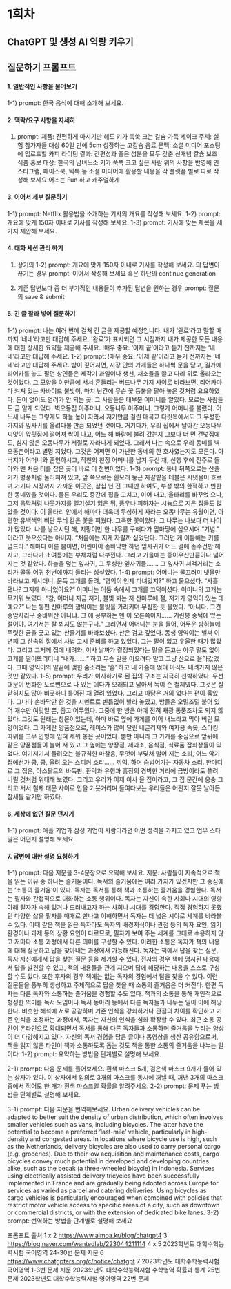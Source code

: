 # 1회차 
## ChatGPT 및 생성 AI 역량 키우기

## 질문하기 프롬프트
#### 1. 일반적인 사항을 물어보기
1-1) prompt: 한국 음식에 대해 소개해 보세요.


#### 2. 맥락/요구 사항을 자세히
1) prompt:
 제품: 간편하게 마시기만 해도 키가 쑥쑥 크는 칼슘 가득 셰이크
주제: 실험 참가자들 대상 60일 만에 5cm 성장하는 고칼슘 음료
문맥: 소셜 미디어 포스팅에 업로드할 카피 라이팅
결과: 간편성과 좋은 성분을 모두 갖춘 신개념 칼슘 보조 식품 홍보 
대상: 한국의 남녀노소 키가 쑥쑥 크고 싶은 사람
위의 사항을 반영해 인스타그램, 페이스북, 틱톡 등 소셜 미디어에 활용할 내용을 각 플랫폼 별로 따로 작성해 보세요
어조는 Fun 하고 캐주얼하게


#### 3. 이어서 세부 질문하기
1-1) prompt:  Netflix 활용법을 소개하는 기사의 개요를 작성해 보세요.
1-2) prompt: 개요에 맞게 150자 이내로 기사를 작성해 보세요.
1-3) prompt: 기사에 맞는 제목을 세 가지 제안해 보세요.


#### 4. 대화 세션 관리 하기
1) 상기의 1-2) prompt: 개요에 맞게 150자 이내로 기사를 작성해 보세요. 의 답변이 끊기는 경우
prompt: 이어서 작성해 보세요 혹은 하단의 continue generation 

2) 기존 답변보다 좀 더 부가적인 내용들이 추가된 답변을 원하는 경우
prompt: 질문의 save & submit 


#### 5. 긴 글 잘라 넣어 질문하기
1-1) prompt: 나는 여러 번에 걸쳐 긴 글을 제공할 예정입니다. 내가 ‘완료’라고 말할 때까지 ‘네네’라고만 대답해 주세요. ’완료’가 표시되면 그 시점까지 내가 제공한 모든 내용에 대한 상세한 요약을 제공해 주세요.
!매우 중요: ‘이제 끝’이라고 듣기 전까지는 ‘네네’라고만 대답해 주세요.
1-2) prompt: !매우 중요: ‘이제 끝’이라고 듣기 전까지는 ‘네네’라고만 대답해 주세요.
밤이 깊어지면, 시장 안의 가게들은 하나씩 문을 닫고, 길가에 리어카를 놓고 팔던 상인들은 제각기 과일이나 생선, 채소들을 끌고 다리 위로 올라오는 것이었다. 그 모양을 이만큼에 서서 흔들리는 버드나무 가지 사이로 바라보면, 리어카마다 켜져 있는 카바이드 불빛이, 마치 난간에 무슨 꽃 등불을 달아 놓은 것처럼 요요하였다. 돈이 없어도 염려가 안 되는 곳. 그 사람들은 대부분 어머니를 알았다. 모르는 사람들도 곧 알게 되었다. 벽오동집 아주머니. 오동나무 아주머니. 그렇게 어머니를 불렀다. 어느새 나무는 그렇게도 하늘 높이 자라서 저기만큼 걸린 매곡교 다릿목에서도 그 무성한 가지와 잎사귀를 올려다볼 만큼 되었던 것이다. 거기다가, 우리 집에서 날아간 오동나무 씨앗이 앞뒷집에 떨어져 싹이 나고, 어느 해 바람에 불려 갔는지 그보다 더 먼 건넛집에도, 심지 않은 오동나무가 저절로 자라나게 되었다. 그래서 나는 속으로 우리 동네를 벽오동촌이라고 별명 지었다. 그것은 어쩌면 이 가난한 동네의 한 호사였는지도 모른다. 아버지가 어머니와 혼인하시고, 작천의 친정 어머니를 남겨 두신 채, 신행 후에 전주로 돌아와 맨 처음 터를 잡은 곳이 바로 이 천변이었다.
1-3) prompt: 동네 뒤쪽으로는 산줄기가 병풍처럼 둘러쳐져 있고, 앞 쪽으로는 흰모래 둥근 자갈밭을 데불은 시냇물이 흐르며 거기다 시장까지 가까운 이곳은, 삼십 년 전 그때만 하여도, 부성 밖의 한적하고 빈한한 동네였을 것이다. 물론 우리도 중간에 집을 고치고, 이어 내고, 울타리를 바꾸었 으나, 그저 움막처럼 나뭇가지를 얼기설기 얽은 뒤, 풍우나 피하자는 시늉으로 지은 집들도 많았을 것이다. 이 울타리 안에서 해마다 더욱더 무성하게 자라는 오동나무는 유월이면, 아련한 유백색의 비단 무늬 같은 꽃을 피웠다. 그윽한 꽃이었다. 그 나무는 나보다 더 나이가 많았다. 나를 낳으시던 해, 지팡이만 한 나무를 구해다가 앞마당에 심으시며 “기념.” 이라고 웃으셨다는 아버지. “처음에는 저게 자랄까 싶었단다. 그러던 게 이듬해는 키를 넘드라.” 해마다 이른 봄이면, 어린아이 손바닥만 하던 잎사귀가 어느 결에 손수건만 해지고, 그러다가 초여름에는 부채처럼 나부낀다. 그리고 가을에는 종이우산만큼이나 넓어지는 것 같았다. 하늘을 덮는 잎사귀, 그 무성한 잎사귀들……. 그 잎사귀 서걱거리는 소리가 골목 어귀 천변에까지 들리는 성싶었다.
1-4) prompt: 어머니는 물끄러미 냇물만 바라보고 계시더니, 문득 고개를 돌려, “영익이 언제 다녀갔지?” 하고 물으셨다. “사흘 됐나? 그저께 아니었어요?” 어머니는 어둠 속에서 고개를 끄덕이셨다. 어머니의 고개는 무거워 보였다. “참, 어머니 지금 저기, 불빛 뵈는 저 산마루에 절, 저기가 영익이 있는 데예요?” 나는 동편 산마루의 깜박이는 불빛을 가리키며 무심한 듯 물었다. “아니다. 그건 승암사라구 중바위산 아니냐. 그 애 공부하는 덴 이 오른쪽이지…… 기린봉 중턱에 있는 절이야. 여기서는 잘 뵈지도 않는구나.” 그러면서 어머니는 눈을 들어, 어두운 밤하늘에 뚜렷한 금을 긋고 있는 산줄기를 바라보셨다. 산은 검고 깊었다. 동생 영익이는 벌써 이 년째 그 산속의 절에서 사법 고시 준비를 하고 있었다. 그는 말이 없고 우울한 때가 많았다. 그리고 그저께 집에 내려와, 이사 날짜가 결정되었다는 말을 듣고는 아무 말도 없이 고개를 떨어뜨리더니 “내가…….” 하고 무슨 말을 이으려다 말고 그냥 산으로 올라갔었다. 그때 영익이의 말끝에 맺힌 숨소리는 ‘흡’ 하고 내 가슴에 얹혀 아직도 내려가지 않은 것만 같았다.
1-5) prompt: 우리가 이사하기로 된 집의 구조는 지극히 천박하였다. 우선 대문이 번화한 도로변으로 나 있는 데다가 오래되고 낡아서 녹이 슨 철제였다. 그것은 잘 닫히지도 않아 비긋하니 틀어진 채 열려 있었다. 그리고 마당은 거의 없다는 편이 옳았다. 그나마 손바닥만 한 것을 시멘트로 빈틈없이 발라 놓았고, 방들은 오밀조밀 붙어 있어 개수만 여럿일 뿐, 좁고 어두웠다. 그중에 한 방은 아예 전혀 채광 통풍조차도 되지 않았다. 그것도 원래는 창문이었는데, 아마 바로 옆에 가게를 이어 내느라고 막아 버린 모양이었다. 그 가게란 양품점으로, 레이스가 많이 달린 네글리제와 여자용 속옷, 스타킹 따위를 고무 인형에 입혀 세워 놓은 곳이었다. 뿐만 아니라 그 가게를 중심으로 앞뒤에 같은 양품점들이 늘어 서 있고 그 옆에는 양장점, 제과소, 음식점, 식료품 잡화상들이 있었다. 여기저기서 들려오는 불규칙한 마찰음, 무엇이 부딪쳐 떨어 지는 소리, 어느 악기점에선가 쿵, 쿵, 울려 오는 스피커 소리…… 끼익, 하며 숨넘어가는 자동차 소리. 한마디로 그 집은, 아스팔트의 바둑판, 환락과 유행과 흥정의 경박한 거리에 금방이라도 쓸려 버릴 것처럼 위태해 보였다. 그리고 우리가 이제 이사 올 집이라고, 그 집 문간에 웅숭 그리고 서서 철제 대문 사이로 안을 기웃거리며 들여다보는 우리들은 어쩐지 잘못 날아든 참새들 같기만 하였다.


#### 6. 세상에 없던 질문 던지기
1-1) prompt: 애플 기업과 삼성 기업이 사람이라면 어떤 성격을 가지고 있고 업무 스타일은 어떤지 설명해 보세요.


#### 7. 답변에 대한 설명 요청하기
1-1) prompt: 다음 지문을 3-4문장으로 요약해 보세요. 
지문: 사람들이 지속적으로 책을 읽는 이유 중 하나는 즐거움이다. 독서의 즐거움에는 여러 가지가 있겠지만 그 중심에는 ‘소통의 즐거움’이 있다. 독자는 독서를 통해 책과 소통하는 즐거움을 경험한다. 독서는 필자와 간접적으로 대화하는 소통 행위이다. 독자는 자신이 속한 사회나 시대의 영향 아래 필자가 속해 있거나 드러내고자 하는 사회나 시대를 경험한다. 직접 경험하지 못했던 다양한 삶을 필자를 매개로 만나고 이해하면서 독자는 더 넓은 시야로 세계를 바라볼 수 있다. 이때 같은 책을 읽은 독자라도 독자의 배경지식이나 관점 등의 독자 요인, 읽기 환경이나 과제 등의 상황 요인이 다르므로, 필자가 보여 주는 세계를 그대로 수용하지 않고 저마다 소통 과정에서 다른 의미를 구성할 수 있다. 이러한 소통은 독자가 책의 내용에 대해 질문하고 답을 찾아내는 과정에서 가능해진다. 독자는 책에서 답을 찾는 질문, 독자 자신에게서 답을 찾는 질문 등을 제기할 수 있다. 전자의 경우 책에 명시된 내용에서 답을 발견할 수 있고, 책의 내용들을 관계 지으며 답에 해당하는 내용을 스스로 구성할 수도 있다. 또한 후자의 경우 책에는 없는 독자의 경험에서 답을 찾을 수 있다. 이런 질문들을 풍부히 생성하고 주체적으로 답을 찾을 때 소통의 즐거움은 더 커진다. 한편 독자는 다른 독자와 소통하는 즐거움을 경험할 수도 있다. 책과의 소통을 통해 개인적으로 형성한 의미를 독서 모임이나 독서 동아리 등에서 다른 독자들과 나누는 일이 이에 해당한다. 비슷한 해석에 서로 공감하며 기존 인식을 강화하거나 관점의 차이를 확인하고 기존 인식을 조정하는 과정에서, 독자는 자신의 인식을 심화 확장할 수 있다. 최근 소통 공간이 온라인으로 확대되면서 독서를 통해 다른 독자들과 소통하며 즐거움을 누리는 양상이 더 다양해지고 있다. 자신의 독서 경험을 담은 글이나 동영상을 생산 공유함으로써, 책을 읽지 않은 타인이 책과 소통하도록 돕는 것도 책을 통한 소통의 즐거움을 나누는 일이다.
1-2) prompt: 요약하는 방법을 단계별로 설명해 보세요.

2-1) prompt: 다음 문제를 풀어보세요.
흰색 마스크 5개, 검은색 마스크 9개가 들어 있는 상자가 있다. 이 상자에서 임의로 3개의 마스크를 동시에 꺼낼 때, 꺼낸 3개의 마스크 중에서 적어도 한 개가 흰색 마스크일 확률을 알려주세요.
2-2)  prompt: 문제 푸는 방법을 단계별로 설명해 보세요.

3-1) prompt: 다음 지문을 번역해보세요.
Urban delivery vehicles can be adapted to better suit the density of urban distribution, which often involves smaller vehicles such as vans, including bicycles. The latter have the potential to become a preferred ‘last-mile’ vehicle, particularly in high-density and congested areas. In locations where bicycle use is high, such as the Netherlands, delivery bicycles are also used to carry personal cargo (e.g. groceries). Due to their low acquisition and maintenance costs, cargo bicycles convey much potential in developed and developing countries alike, such as the becak (a three-wheeled bicycle) in Indonesia. Services using electrically assisted delivery tricycles have been successfully implemented in France and are gradually being adopted across Europe for services as varied as parcel and catering deliveries. Using bicycles as cargo vehicles is particularly encouraged when combined with policies that restrict motor vehicle access to specific areas of a city, such as downtown or commercial districts, or with the extension of dedicated bike lanes.
3-2) prompt: 번역하는 방법을 단계별로 설명해 보세요




프롬프트 출처
1 x
2 https://www.aimoa.kr/blog/chatgpt4
3 https://blog.naver.com/wantedlab/223044211114
4 x
5 2023학년도 대학수학능력시험 국어영역 24-30번 문제 지문
6 https://www.chatgpters.org/c/notice/chatgpt
7 2023학년도 대학수학능력시험 국어영역 1-3번 문제 지문
2023학년도 대학수학능력시험 수학영역 확률과 통계 25번 문제
2023학년도 대학수학능력시험 영어영역 22번 문제

